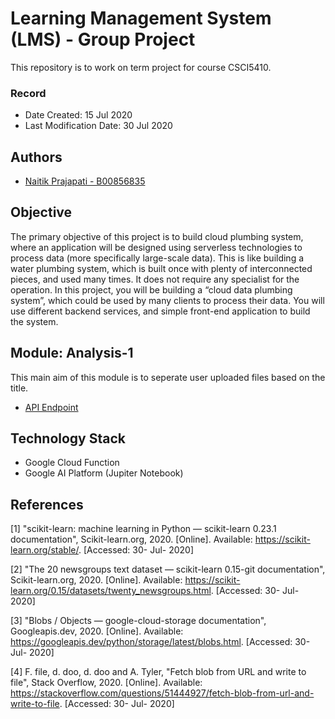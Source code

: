 # Learning Management System (LMS) - Group Project 
This repository is to work on term project for course CSCI5410.

### Record
* Date Created: 15 Jul 2020
* Last Modification Date: 30 Jul 2020

## Authors

* [Naitik Prajapati - B00856835](Naitik.Prajapati@dal.ca)

## Objective

The primary objective of this project is to build cloud plumbing system, where an
application will be designed using serverless technologies to process data (more specifically
large-scale data). This is like building a water plumbing system, which is built once with
plenty of interconnected pieces, and used many times. It does not require any specialist for
the operation. In this project, you will be building a “cloud data plumbing system”, which
could be used by many clients to process their data. You will use different backend services,
and simple front-end application to build the system.

## Module: Analysis-1

This main aim of this module is to seperate user uploaded files based on the title.
- [API Endpoint](https://us-central1-csci-5410-a5.cloudfunctions.net/listfiles)

## Technology Stack

- Google Cloud Function 
- Google AI Platform (Jupiter Notebook)



## References

[1] "scikit-learn: machine learning in Python — scikit-learn 0.23.1 documentation", Scikit-learn.org, 2020. [Online]. Available: https://scikit-learn.org/stable/. [Accessed: 30- Jul- 2020]

[2] "The 20 newsgroups text dataset — scikit-learn 0.15-git documentation", Scikit-learn.org, 2020. [Online]. Available: https://scikit-learn.org/0.15/datasets/twenty_newsgroups.html. [Accessed: 30- Jul- 2020]

[3] "Blobs / Objects — google-cloud-storage documentation", Googleapis.dev, 2020. [Online]. Available: https://googleapis.dev/python/storage/latest/blobs.html. [Accessed: 30- Jul- 2020]

[4] F. file, d. doo, d. doo and A. Tyler, "Fetch blob from URL and write to file", Stack Overflow, 2020. [Online]. Available: https://stackoverflow.com/questions/51444927/fetch-blob-from-url-and-write-to-file. [Accessed: 30- Jul- 2020]